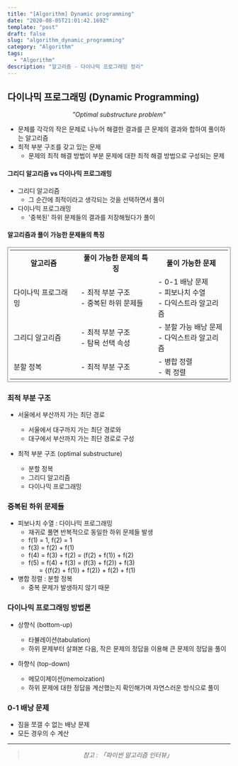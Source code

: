 ```yaml
---
title: "[Algorithm] Dynamic programming"
date: "2020-08-05T21:01:42.169Z"
template: "post"
draft: false
slug: "algorithm_dynamic_programming"
category: "Algorithm"
tags:
  - "Algorithm"
description: "알고리즘 - 다이나믹 프로그래밍 정리"
---
```


## 다이나믹 프로그래밍 (Dynamic Programming)

<center><i>"Optimal substructure problem"</i></center>

- 문제를 각각의 작은 문제로 나누어 해결한 결과를 큰 문제의 결과와 합하여 풀이하는 알고리즘
- 최적 부분 구조를 갖고 있는 문제
  - 문제의 최적 해결 방법이 부분 문제에 대한 최적 해결 방법으로 구성되는 문제

#### 그리디 알고리즘 vs 다이나믹 프로그래밍

- 그리디 알고리즘
  - 그 순간에 최적이라고 생각되는 것을 선택하면서 풀이
- 다이나믹 프로그래밍
  - '중복된' 하위 문제들의 결과를 저장해뒀다가 풀이

#### 알고리즘과 풀이 가능한 문제들의 특징

<table style="border: 1px solid gray; padding: 5px">
  <th>알고리즘</th>
  <th>풀이 가능한 문제의 특징</th>
  <th>풀이 가능한 문제</th>
  <tr>
    <td>다이나믹 프로그래밍</td>
    <td> - 최적 부분 구조<br>
         - 중복된 하위 문제들 </td>
    <td> - 0-1 배낭 문제<br>
         - 피보나치 수열<br>
         - 다익스트라 알고리즘 </td>
  </tr>
  <tr>
    <td>그리디 알고리즘</td>
    <td> - 최적 부분 구조<br>
         - 탐욕 선택 속성 </td>
    <td> - 분할 가능 배낭 문제<br>
         - 다익스트라 알고리즘 </td>
  </tr>
  <tr>
    <td>분할 정복</td>
    <td> - 최적 부분 구조 </td>
    <td> - 병합 정렬<br>
         - 퀵 정렬 </td>
  </tr>
</table>

### 최적 부분 구조

- 서울에서 부산까지 가는 최단 경로

  - 서울에서 대구까지 가는 최단 경로와
  - 대구에서 부산까지 가는 최단 경로로 구성

- 최적 부분 구조 (optimal substructure)
  - 분할 정복
  - 그리디 알고리즘
  - 다이나믹 프로그래밍

### 중복된 하위 문제들

- 피보나치 수열 : 다이나믹 프로그래밍
  - 재귀로 풀면 반복적으로 동일한 하위 문제들 발생
  - f(1) = 1, f(2) = 1
  - f(3) = f(2) + f(1)
  - f(4) = f(3) + f(2) = (f(2) + f(1)) + f(2)
  - f(5) = f(4) + f(3) = (f(3) + f(2)) + f(3)<br>
    &nbsp;&nbsp;&nbsp;&nbsp;&nbsp; = {(f(2) + f(1)) + f(2)} + f(2) + f(1)
- 병합 정렬 : 분할 정복
  - 중복 문제가 발생하지 않기 때문

### 다이나믹 프로그래밍 방법론

- 상향식 (bottom-up)

  - 타뷸레이션(tabulation)
  - 하위 문제부터 살펴본 다음, 작은 문제의 정답을 이용해 큰 문제의 정답을 풀이

- 하향식 (top-down)
  - 메모이제이션(memoization)
  - 하위 문제에 대한 정답을 계산했는지 확인해가며 자연스러운 방식으로 풀이

### 0-1 배낭 문제

- 짐을 쪼갤 수 없는 배낭 문제
- 모든 경우의 수 계산

<hr>

> <center><i>참고 : 「파이썬 알고리즘 인터뷰」</i></center>
